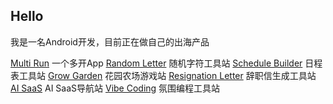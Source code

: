 ## Hello

我是一名Android开发，目前正在做自己的出海产品

[Multi Run](https://multirun.space/)  一个多开App
[Random Letter](https://randomletter.net/) 随机字符工具站
[Schedule Builder](https://schedule-builder.net/) 日程表工具站
[Grow Garden](https://growgarden.cc/) 花园农场游戏站
[Resignation Letter](https://resignation-letter.net/) 辞职信生成工具站
[AI SaaS](https://ai-saas.org/)  AI SaaS导航站
[Vibe Coding](https://vibecoding-ai.net/) 氛围编程工具站

<!--
**jpdong/jpdong** is a ✨ _special_ ✨ repository because its `README.md` (this file) appears on your GitHub profile.

Here are some ideas to get you started:

- 🔭 I’m currently working on ...
- 🌱 I’m currently learning ...
- 👯 I’m looking to collaborate on ...
- 🤔 I’m looking for help with ...
- 💬 Ask me about ...
- 📫 How to reach me: ...
- 😄 Pronouns: ...
- ⚡ Fun fact: ...
-->
